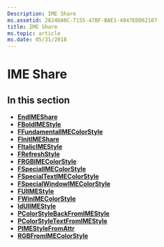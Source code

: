 ```yaml
---
Description: IME Share
ms.assetid: 2824DA0C-7155-47BF-BAE1-4847EDD62107
title: IME Share
ms.topic: article
ms.date: 05/31/2018
---
```


# IME Share

## In this section

-   [**EndIMEShare**](endimeshare.md)
-   [**FBoldIMEStyle**](fboldimestyle.md)
-   [**FFundamentalIMEColorStyle**](ffundamentalimecolorstyle.md)
-   [**FInitIMEShare**](finitimeshare.md)
-   [**FItalicIMEStyle**](fitalicimestyle.md)
-   [**FRefreshStyle**](frefreshstyle.md)
-   [**FRGBIMEColorStyle**](frgbimecolorstyle.md)
-   [**FSpecialIMEColorStyle**](fspecialimecolorstyle.md)
-   [**FSpecialTextIMEColorStyle**](fspecialtextimecolorstyle.md)
-   [**FSpecialWindowIMEColorStyle**](fspecialwindowimecolorstyle.md)
-   [**FUlIMEStyle**](fulimestyle.md)
-   [**FWinIMEColorStyle**](fwinimecolorstyle.md)
-   [**IdUlIMEStyle**](idulimestyle.md)
-   [**PColorStyleBackFromIMEStyle**](pcolorstylebackfromimestyle.md)
-   [**PColorStyleTextFromIMEStyle**](pcolorstyletextfromimestyle.md)
-   [**PIMEStyleFromAttr**](pimestylefromattr.md)
-   [**RGBFromIMEColorStyle**](rgbfromimecolorstyle.md)

 

 



